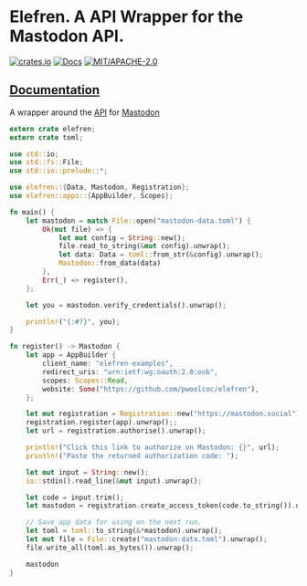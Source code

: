 # Elefren. A API Wrapper for the Mastodon API.

[![crates.io](https://img.shields.io/crates/v/elefren.svg)](https://crates.io/crates/elefren)
[![Docs](https://docs.rs/elefren/badge.svg)](https://docs.rs/elefren)
[![MIT/APACHE-2.0](https://img.shields.io/crates/l/elefren.svg)](https://crates.io/crates/elefren)

## [Documentation](https://docs.rs/elefren/)

A wrapper around the [API](https://github.com/tootsuite/mastodon/blob/master/docs/Using-the-API/API.md#tag) for [Mastodon](https://mastodon.social/)

```rust
extern crate elefren;
extern crate toml;

use std::io;
use std::fs::File;
use std::io::prelude::*;

use elefren::{Data, Mastodon, Registration};
use elefren::apps::{AppBuilder, Scopes};

fn main() {
    let mastodon = match File::open("mastodon-data.toml") {
        Ok(mut file) => {
            let mut config = String::new();
            file.read_to_string(&mut config).unwrap();
            let data: Data = toml::from_str(&config).unwrap();
            Mastodon::from_data(data)
        },
        Err(_) => register(),
    };

    let you = mastodon.verify_credentials().unwrap();

    println!("{:#?}", you);
}

fn register() -> Mastodon {
    let app = AppBuilder {
        client_name: "elefren-examples",
        redirect_uris: "urn:ietf:wg:oauth:2.0:oob",
        scopes: Scopes::Read,
        website: Some("https://github.com/pwoolcoc/elefren"),
    };

    let mut registration = Registration::new("https://mastodon.social");
    registration.register(app).unwrap();;
    let url = registration.authorise().unwrap();

    println!("Click this link to authorize on Mastodon: {}", url);
    println!("Paste the returned authorization code: ");

    let mut input = String::new();
    io::stdin().read_line(&mut input).unwrap();

    let code = input.trim();
    let mastodon = registration.create_access_token(code.to_string()).unwrap();

    // Save app data for using on the next run.
    let toml = toml::to_string(&*mastodon).unwrap();
    let mut file = File::create("mastodon-data.toml").unwrap();
    file.write_all(toml.as_bytes()).unwrap();

    mastodon
}
```
